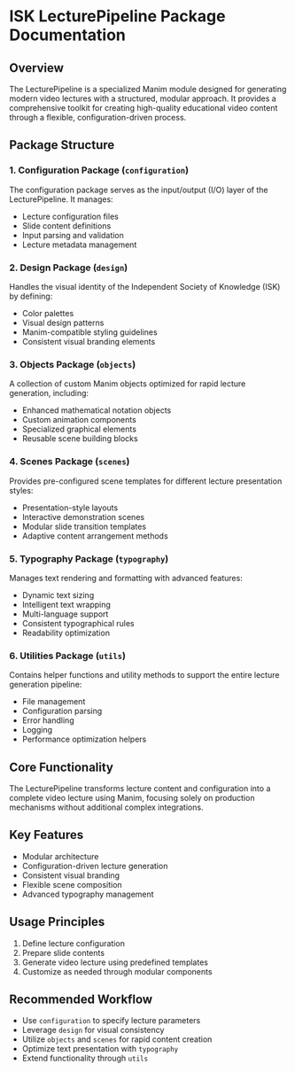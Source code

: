 # ISK LecturePipeline Package Documentation

## Overview
The LecturePipeline is a specialized Manim module designed for generating modern video lectures with a structured, modular approach. It provides a comprehensive toolkit for creating high-quality educational video content through a flexible, configuration-driven process.

## Package Structure

### 1. Configuration Package (`configuration`)
The configuration package serves as the input/output (I/O) layer of the LecturePipeline. It manages:
- Lecture configuration files
- Slide content definitions
- Input parsing and validation
- Lecture metadata management

### 2. Design Package (`design`)
Handles the visual identity of the Independent Society of Knowledge (ISK) by defining:
- Color palettes
- Visual design patterns
- Manim-compatible styling guidelines
- Consistent visual branding elements

### 3. Objects Package (`objects`)
A collection of custom Manim objects optimized for rapid lecture generation, including:
- Enhanced mathematical notation objects
- Custom animation components
- Specialized graphical elements
- Reusable scene building blocks

### 4. Scenes Package (`scenes`)
Provides pre-configured scene templates for different lecture presentation styles:
- Presentation-style layouts
- Interactive demonstration scenes
- Modular slide transition templates
- Adaptive content arrangement methods

### 5. Typography Package (`typography`)
Manages text rendering and formatting with advanced features:
- Dynamic text sizing
- Intelligent text wrapping
- Multi-language support
- Consistent typographical rules
- Readability optimization

### 6. Utilities Package (`utils`)
Contains helper functions and utility methods to support the entire lecture generation pipeline:
- File management
- Configuration parsing
- Error handling
- Logging
- Performance optimization helpers

## Core Functionality
The LecturePipeline transforms lecture content and configuration into a complete video lecture using Manim, focusing solely on production mechanisms without additional complex integrations.

## Key Features
- Modular architecture
- Configuration-driven lecture generation
- Consistent visual branding
- Flexible scene composition
- Advanced typography management

## Usage Principles
1. Define lecture configuration
2. Prepare slide contents
3. Generate video lecture using predefined templates
4. Customize as needed through modular components

## Recommended Workflow
- Use `configuration` to specify lecture parameters
- Leverage `design` for visual consistency
- Utilize `objects` and `scenes` for rapid content creation
- Optimize text presentation with `typography`
- Extend functionality through `utils`